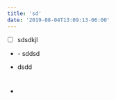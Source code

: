 ```yaml
---
title: 'sd'
date: '2019-08-04T13:09:13-06:00'
---
```


- [ ] sdsdkjl
- *-* sddsd
+  dsdd
- #
#